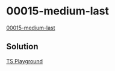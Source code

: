 # 00015-medium-last

[00015-medium-last](https://github.com/type-challenges/type-challenges/blob/main/questions/00015-medium-last/README.md)

## Solution

[TS Playground](https://www.typescriptlang.org/play?#code/PQKgUABBCMCsEFoIBkCGBnALhA9gMwgEEAnY1AT0kQRtqoCNyiA7TACx2aYDEBXCABQABVKzy8AlBADEAWwCmAEwCWvWTNSkKVKtL0QAir3lZlnHVAB8EACrkADvIDKAY2LL72ACwA6AAwQyugQxPIuOLIKzIpKgcwQ7EEQLmyoADZp8swA5vIWEACSsvaZUdioELnM8u4uEAAGaFgAPDaW9Qmp2JioANYmEKJEWkz1Nh2iiiHymLzEzMHKmMFpGNjypVmYPvncOMQQ8gAeqMWZ+fWXy1SYDvKDpNAQALwQANoA5KgfADQQH-Rfv8XB8ALo3O4PYgAJhe7wAzH9oX9oOCoBDHAlUMo0k9Xk1MM1NMRoNZgMBDkdHC5MLFMDgIPR7h8QRj7j0cbD8WsiaRoWSKcdqbSpvTGfdoFRLvV8tYAGrKeQAd1w8QA4ksABK8egALggbEwmHs6F15OWKR8ACt0D59tlgHAwCBgGA3aAIAB9b0+30+iAATRwcwgAGEcDEIJqavc-XHvRAXW7bpiCa1KbTosFROQ3qDrK8bBmsopgm8fBWc3m-spmHgaig1qCIAB+RtYCD66oANxqbrAHvjcdsJmwoYwAyHfsTruUxX23UhAG8IABRACOvHSf1XVLC2AAvhA8MQIv8hCn5AgUulMjkTMBeJgcegPsnIS4J8FXm8qLvhc0G5bmkzRpm8iIQMiMD5iiliWD8f57jSgGbukoE8m8AhSM81jQNCEErqg+pYO4OQQAeMEQIRxGYKR2TkXBCHgv2g5Tv6fDEOwDZOLSJpemxCZJqAVDWE4qShBA5DBgc6A4GkT5mAs+qGsaprmuglo2naxAOnAwCiOgSp9lYEAKsqECyfJz6cKaBpGiaZrABabDWra9qOrAwCWQpNkiRAACy+z3KGqQZFkuS2SpDnqZpbk6c6rpgEAA)

